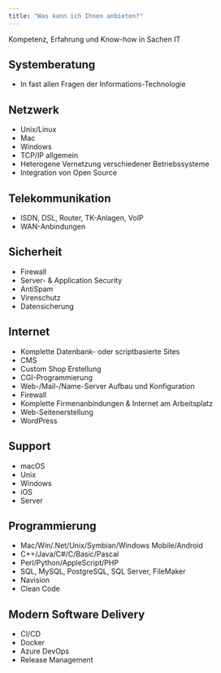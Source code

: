 ```yaml
---
title: "Was kann ich Ihnen anbieten?"
---
```


Kompetenz, Erfahrung und Know-how in Sachen IT

## Systemberatung

- In fast allen Fragen der Informations-Technologie

## Netzwerk

- Unix/Linux
- Mac
- Windows
- TCP/IP allgemein
- Heterogene Vernetzung verschiedener Betriebssysteme
- Integration von Open Source

## Telekommunikation

- ISDN, DSL, Router, TK-Anlagen, VoIP
- WAN-Anbindungen

## Sicherheit

- Firewall
- Server- & Application Security
- AntiSpam
- Virenschutz
- Datensicherung

## Internet

- Komplette Datenbank- oder scriptbasierte Sites
- CMS
- Custom Shop Erstellung
- CGI-Programmierung
- Web-/Mail-/Name-Server Aufbau und Konfiguration
- Firewall
- Komplette Firmenanbindungen & Internet am Arbeitsplatz
- Web-Seitenerstellung
- WordPress

## Support

- macOS
- Unix
- Windows
- iOS
- Server

## Programmierung

- Mac/Win/.Net/Unix/Symbian/Windows Mobile/Android
- C++/Java/C#/C/Basic/Pascal
- Perl/Python/AppleScript/PHP
- SQL, MySQL, PostgreSQL, SQL Server, FileMaker
- Navision
- Clean Code

## Modern Software Delivery

- CI/CD
- Docker
- Azure DevOps
- Release Management
